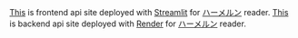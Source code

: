 [This](https://hameln-api.streamlit.app/) is frontend api site deployed with [Streamlit](https://streamlit.com/) for [ハーメルン](https://syosetu.org/) reader.
[This](https://hameln-api.onrender.com/docs) is backend api site deployed with [Render](https://render.com/) for [ハーメルン](https://syosetu.org/) reader.
